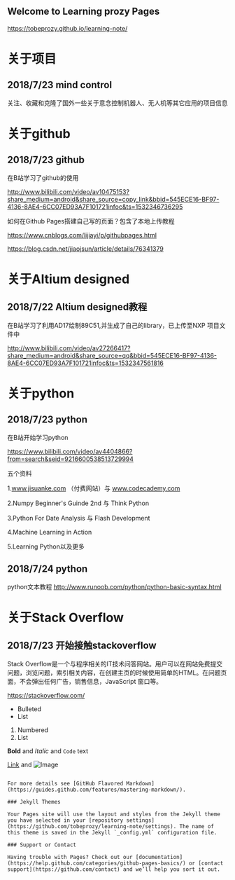## Welcome to Learning prozy Pages  

https://tobeprozy.github.io/learning-note/

# 关于项目
## 2018/7/23  mind control

关注、收藏和克隆了国外一些关于意念控制机器人、无人机等其它应用的项目信息

# 关于github
## 2018/7/23   github

在B站学习了github的使用

http://www.bilibili.com/video/av10475153?share_medium=android&share_source=copy_link&bbid=545ECE16-BF97-4136-8AE4-6CC07ED93A7F101721infoc&ts=1532346736295

如何在Github Pages搭建自己写的页面？包含了本地上传教程


https://www.cnblogs.com/lijiayi/p/githubpages.html

https://blog.csdn.net/jiaojsun/article/details/76341379



# 关于Altium designed
## 2018/7/22  Altium designed教程

在B站学习了利用AD17绘制89C51,并生成了自己的library，已上传至NXP 项目文件中

http://www.bilibili.com/video/av27266417?share_medium=android&share_source=qq&bbid=545ECE16-BF97-4136-8AE4-6CC07ED93A7F101721infoc&ts=1532347561816



# 关于python
## 2018/7/23 python

在B站开始学习python

https://www.bilibili.com/video/av4404866?from=search&seid=9216600538513729994

五个资料

1.www.jisuanke.com （付费网站）与 www.codecademy.com

2.Numpy Beginner's Guinde 2nd 与 Think Python

3.Python For Date Analysis 与 Flash Development

4.Machine Learning in Action

5.Learning Python以及更多

## 2018/7/24 python
python文本教程
http://www.runoob.com/python/python-basic-syntax.html

# 关于Stack Overflow
## 2018/7/23 开始接触stackoverflow

Stack Overflow是一个与程序相关的IT技术问答网站。用户可以在网站免费提交问题，浏览问题，索引相关内容，在创建主页的时候使用简单的HTML。在问题页面，不会弹出任何广告，销售信息，JavaScript 窗口等。

https://stackoverflow.com/
- Bulleted
- List

1. Numbered
2. List

**Bold** and _Italic_ and `Code` text

[Link](url) and ![Image](src)
```

For more details see [GitHub Flavored Markdown](https://guides.github.com/features/mastering-markdown/).

### Jekyll Themes

Your Pages site will use the layout and styles from the Jekyll theme you have selected in your [repository settings](https://github.com/tobeprozy/learning-note/settings). The name of this theme is saved in the Jekyll `_config.yml` configuration file.

### Support or Contact

Having trouble with Pages? Check out our [documentation](https://help.github.com/categories/github-pages-basics/) or [contact support](https://github.com/contact) and we’ll help you sort it out.
